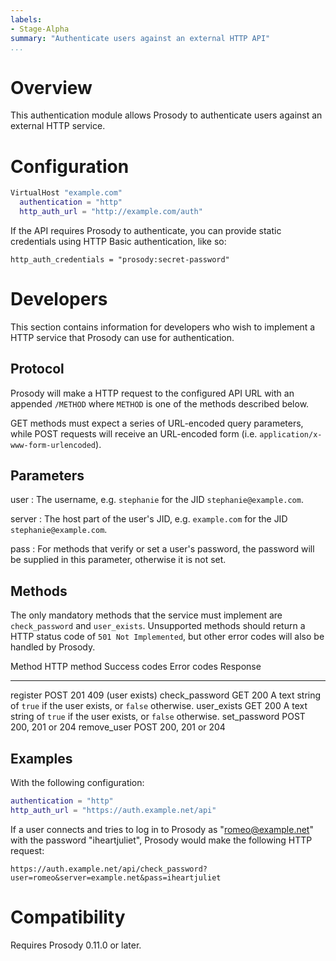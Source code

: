```yaml
---
labels:
- Stage-Alpha
summary: "Authenticate users against an external HTTP API"
...
```


# Overview

This authentication module allows Prosody to authenticate users against
an external HTTP service.

# Configuration

``` lua
VirtualHost "example.com"
  authentication = "http"
  http_auth_url = "http://example.com/auth"
```

If the API requires Prosody to authenticate, you can provide static
credentials using HTTP Basic authentication, like so:

```
http_auth_credentials = "prosody:secret-password"
```

# Developers

This section contains information for developers who wish to implement a
HTTP service that Prosody can use for authentication.

## Protocol

Prosody will make a HTTP request to the configured API URL with an
appended `/METHOD` where `METHOD` is one of the methods described below.

GET methods must expect a series of URL-encoded query parameters, while
POST requests will receive an URL-encoded form (i.e.
`application/x-www-form-urlencoded`).

## Parameters

user
: The username, e.g. `stephanie` for the JID `stephanie@example.com`.

server
: The host part of the user's JID, e.g. `example.com` for the JID
  `stephanie@example.com`.

pass
: For methods that verify or set a user's password, the password will
  be supplied in this parameter, otherwise it is not set.

## Methods

The only mandatory methods that the service must implement are `check_password`
and `user_exists`. Unsupported methods should return a HTTP status code
of `501 Not Implemented`, but other error codes will also be handled by
Prosody.

  Method          HTTP method Success codes   Error codes       Response
  --------        ----        ---             ----------------- -----------------------------------------------------------------
  register        POST        201             409 (user exists)
  check\_password GET         200                               A text string of `true` if the user exists, or `false` otherwise.
  user\_exists    GET         200                               A text string of `true` if the user exists, or `false` otherwise.
  set\_password   POST        200, 201 or 204
  remove\_user    POST        200, 201 or 204

## Examples

With the following configuration:

``` lua
authentication = "http"
http_auth_url = "https://auth.example.net/api"
```

If a user connects and tries to log in to Prosody as "romeo@example.net"
with the password "iheartjuliet", Prosody would make the following HTTP
request:

    https://auth.example.net/api/check_password?user=romeo&server=example.net&pass=iheartjuliet

# Compatibility

Requires Prosody 0.11.0 or later.
